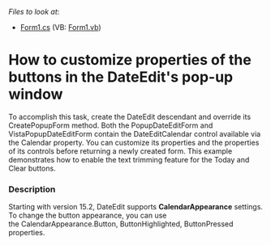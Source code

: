 <!-- default file list -->
*Files to look at*:

* [Form1.cs](./CS/DXApplication1/Form1.cs) (VB: [Form1.vb](./VB/DXApplication1/Form1.vb))
<!-- default file list end -->
# How to customize properties of the buttons in the DateEdit's pop-up window


<p>To accomplish this task, create the DateEdit descendant and override its CreatePopupForm method. Both the PopupDateEditForm and VistaPopupDateEditForm contain the DateEditCalendar control available via the Calendar property. You can customize its properties and the properties of its controls before returning a newly created form. This example demonstrates how to enable the text trimming feature for the Today and Clear buttons.</p>


<h3>Description</h3>

<p>Starting with version 15.2, DateEdit supports&nbsp;<strong>CalendarAppearance</strong>&nbsp;settings. To change&nbsp;the&nbsp;button&nbsp;appearance, you can use the&nbsp;CalendarAppearance.Button,&nbsp;ButtonHighlighted,&nbsp;ButtonPressed properties.</p>

<br/>


